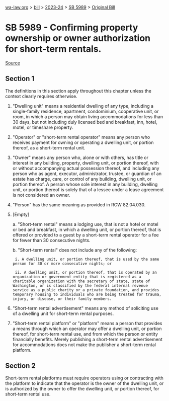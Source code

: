 [wa-law.org](/) > [bill](/bill/) > [2023-24](/bill/2023-24/) > [SB 5989](/bill/2023-24/sb/5989/) > [Original Bill](/bill/2023-24/sb/5989/1/)

# SB 5989 - Confirming property ownership or owner authorization for short-term rentals.

[Source](http://lawfilesext.leg.wa.gov/biennium/2023-24/Pdf/Bills/Senate%20Bills/5989.pdf)

## Section 1
The definitions in this section apply throughout this chapter unless the context clearly requires otherwise.

1. "Dwelling unit" means a residential dwelling of any type, including a single-family residence, apartment, condominium, cooperative unit, or room, in which a person may obtain living accommodations for less than 30 days, but not including duly licensed bed and breakfast, inn, hotel, motel, or timeshare property.

2. "Operator" or "short-term rental operator" means any person who receives payment for owning or operating a dwelling unit, or portion thereof, as a short-term rental unit.

3. "Owner" means any person who, alone or with others, has title or interest in any building, property, dwelling unit, or portion thereof, with or without accompanying actual possession thereof, and including any person who as agent, executor, administrator, trustee, or guardian of an estate has charge, care, or control of any building, dwelling unit, or portion thereof. A person whose sole interest in any building, dwelling unit, or portion thereof is solely that of a lessee under a lease agreement is not considered an owner.

4. "Person" has the same meaning as provided in RCW 82.04.030.

5. [Empty]

    a. "Short-term rental" means a lodging use, that is not a hotel or motel or bed and breakfast, in which a dwelling unit, or portion thereof, that is offered or provided to a guest by a short-term rental operator for a fee for fewer than 30 consecutive nights.

    b. "Short-term rental" does not include any of the following:

        i. A dwelling unit, or portion thereof, that is used by the same person for 30 or more consecutive nights; or

        ii. A dwelling unit, or portion thereof, that is operated by an organization or government entity that is registered as a charitable organization with the secretary of state, state of Washington, or is classified by the federal internal revenue service as a public charity or a private foundation, and provides temporary housing to individuals who are being treated for trauma, injury, or disease, or their family members.

6. "Short-term rental advertisement" means any method of soliciting use of a dwelling unit for short-term rental purposes.

7. "Short-term rental platform" or "platform" means a person that provides a means through which an operator may offer a dwelling unit, or portion thereof, for short-term rental use, and from which the person or entity financially benefits. Merely publishing a short-term rental advertisement for accommodations does not make the publisher a short-term rental platform.

## Section 2
Short-term rental platforms must require operators using or contracting with the platform to indicate that the operator is the owner of the dwelling unit, or is authorized by the owner to offer the dwelling unit, or portion thereof, for short-term rental use.
